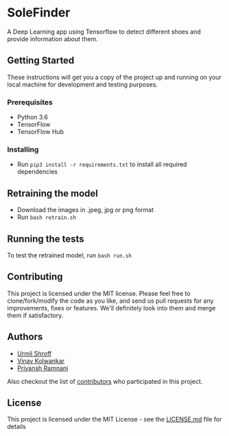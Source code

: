 # SoleFinder
A Deep Learning app using Tensorflow to detect different shoes and provide information about them.

## Getting Started

These instructions will get you a copy of the project up and running on your local machine for development and testing purposes.

### Prerequisites

- Python 3.6
- TensorFlow
- TensorFlow Hub

### Installing

- Run ```pip3 install -r requirements.txt``` to install all required dependencies

## Retraining the model

- Download the images in .jpeg, jpg or png format
- Run ```bash retrain.sh```

## Running the tests

To test the retrained model, run ```bash run.sh```

## Contributing

This project is licensed under the MIT license. Please feel free to clone/fork/modify the code as you like, and send us pull requests for any improvements, fixes or features. We'll definitely look into them and merge them if satisfactory.

## Authors

- [Urmil Shroff](https://github.com/urmilshroff)
- [Vinay Kolwankar](https://github.com/vinay-ai)
- [Priyansh Ramnani](https://github.com/prince1998)

Also checkout the list of [contributors](https://github.com/urmilshroff/solefinder/contributors) who participated in this project.

## License

This project is licensed under the MIT License - see the [LICENSE.md](LICENSE.md) file for details
